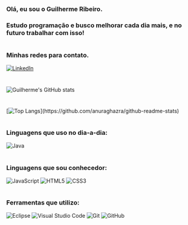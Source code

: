 ### Olá, eu sou o Guilherme Ribeiro.
### Estudo programação e busco melhorar cada dia mais, e no futuro trabalhar com isso!
#
### Minhas redes para contato.
[![LinkedIn](https://img.shields.io/badge/LinkedIn-0077B5?style=for-the-badge&logo=linkedin&logoColor=white)](https://br.linkedin.com/in/guilherme-ribeiro-da-costa-975b7b225?trk)
#
![Guilherme's GitHub stats](https://github-readme-stats.vercel.app/api?username=WillahelmGui&theme=transparent&show_icons=true)
#
[![Top Langs](https://github-readme-stats.vercel.app/api/top-langs/?username=WillahelmGui&theme=transparent&")](https://github.com/anuraghazra/github-readme-stats)


#
### Linguagens que uso no dia-a-dia:
![Java](https://img.shields.io/badge/java-%23ED8B00.svg?style=for-the-badge&logo=java&logoColor=white)
#
### Linguagens que sou conhecedor:
![JavaScript](https://img.shields.io/badge/javascript-%23323330.svg?style=for-the-badge&logo=javascript&logoColor=%23F7DF1E)
![HTML5](https://img.shields.io/badge/html5-%23E34F26.svg?style=for-the-badge&logo=html5&logoColor=white)
![CSS3](https://img.shields.io/badge/css3-%231572B6.svg?style=for-the-badge&logo=css3&logoColor=white)
#
### Ferramentas que utilizo:
![Eclipse](https://img.shields.io/badge/Eclipse-FE7A16.svg?style=for-the-badge&logo=Eclipse&logoColor=white)
![Visual Studio Code](https://img.shields.io/badge/Visual%20Studio%20Code-0078d7.svg?style=for-the-badge&logo=visual-studio-code&logoColor=white)
![Git](https://img.shields.io/badge/git-%23F05033.svg?style=for-the-badge&logo=git&logoColor=white)
![GitHub](https://img.shields.io/badge/github-%23121011.svg?style=for-the-badge&logo=github&logoColor=white)
#
